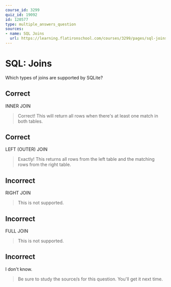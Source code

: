 ```yaml
---
course_id: 3299
quiz_id: 19092
id: 120577
type: multiple_answers_question
sources:
- name: SQL Joins
  url: https://learning.flatironschool.com/courses/3299/pages/sql-joins?module_item_id=143876
---
```


# SQL: Joins

Which types of joins are supported by SQLite?

## Correct

INNER JOIN

> Correct! This will return all rows when there's at least one match in both
> tables.

## Correct

LEFT (OUTER) JOIN

> Exactly! This returns all rows from the left table and the matching rows from
> the right table.

## Incorrect

RIGHT JOIN

> This is not supported.

## Incorrect

FULL JOIN

> This is not supported.

## Incorrect

I don't know.

> Be sure to study the source/s for this question. You'll get it next time.
